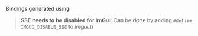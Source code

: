 Bindings generated using [](https://github.com/dearimgui/dear_bindings)

> **SSE needs to be disabled for ImGui**: Can be done by adding `#define IMGUI_DISABLE_SSE` to *imgui.h*

